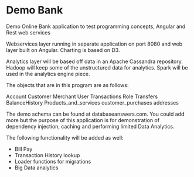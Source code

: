 Demo Bank
==========

Demo Online Bank application to test programming concepts, Angular and Rest web services

Webservices layer running in separate application on port 8080 and web layer built on Angular. Charting is based on D3.

Analytics layer will be based off data in an Apache Cassandra repository. Hadoop will keep some of the unstructured data for analytics. Spark will be used in the analytics engine piece.

The objects that are in this program are as follows:

Account
Customer
Merchant
User
Transactions
Role
Transfers
BalanceHistory
Products_and_services
customer_purchases
addresses

The demo schema can be found at databaseanswers.com. You could add more but the purpose of this application  is for demonstration of dependency injection, caching and performing limited Data Analytics.

The following functionality will be added as well:
  - Bill Pay
  - Transaction History lookup
  - Loader functions for migrations
  - Big Data analytics
  